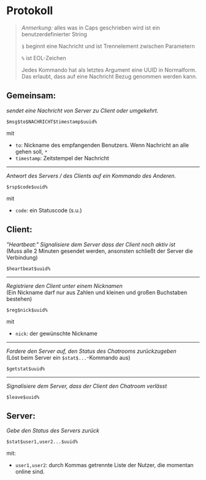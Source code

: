 

Protokoll
=========

> *Anmerkung:* alles was in Caps geschrieben wird ist ein benutzerdefinierter String
>
> `$` beginnt eine Nachricht und ist Trennelement zwischen Parametern 
>
> `%` ist EOL-Zeichen
> 
> Jedes Kommando hat als letztes Argument eine UUID in Normalform. Das erlaubt, dass auf eine
> Nachricht Bezug genommen werden kann.


Gemeinsam:
----------

*sendet eine Nachricht von Server zu Client oder umgekehrt.*

    $msg$to$NACHRICHT$timestamp$uuid%

mit  
*   `to`: Nickname des empfangenden Benutzers. Wenn Nachricht an alle gehen soll, `*`
*   `timestamp`: Zeitstempel der Nachricht

---

*Antwort des Servers / des Clients auf ein Kommando des Anderen.*

    $rsp$code$uuid%

mit  
*   `code`: ein Statuscode (s.u.)



Client:
-------

*"Heartbeat:" Signalisiere dem Server dass der Client noch aktiv ist*  
(Muss alle 2 Minuten gesendet werden, ansonsten schließt der Server die Verbindung)

    $heartbeat$uuid%

---

*Registriere den Client unter einem Nicknamen*  
(Ein Nickname darf nur aus Zahlen und kleinen und großen Buchstaben bestehen)

    $reg$nick$uuid%

mit  
*   `nick`: der gewünschte Nickname

---

*Fordere den Server auf, den Status des Chatrooms zurückzugeben*  
(Löst beim Server ein `$stat$...`-Kommando aus)

    $getstat$uuid%

---

*Signalisiere dem Server, dass der Client den Chatroom verlässt*

    $leave$uuid%



Server:
-------

*Gebe den Status des Servers zurück*

    $stat$user1,user2...$uuid%

mit:  
*   `user1,user2`: durch Kommas getrennte Liste der Nutzer, die momentan online sind.
